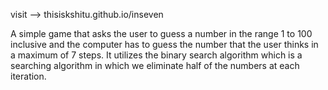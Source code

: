 visit --> thisiskshitu.github.io/inseven

A simple game that asks the user to guess a number in the range 1 to 100 inclusive and the computer has to guess the number that the user thinks in a maximum of 7 steps. It utilizes the binary search algorithm which is a searching algorithm in which we eliminate half of the numbers at each iteration.